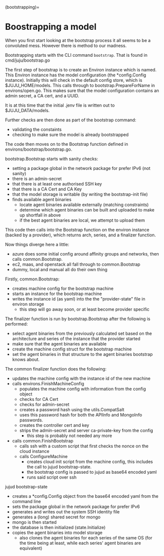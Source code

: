 (bootstrapping)=
# Boostrapping a model

When you first start looking at the bootstrap process it all seems to be a convoluted mess. However there is method to our madness.

Bootstrapping starts with the CLI command `bootstrap`.  That is found in
   cmd/juju/bootstrap.go

The first step of bootstrap is to create an Environ instance which is named.
This Environ instance has the model configuration (the *config.Config instance).
Initially this will check in the default config store, which is $JUJU_HOME/models.
This calls through to bootstrap.PrepareForName in environs/open.go.  This makes sure that the
model configuration contains an admin secret, a CA cert, and a UUID.

It is at this time that the initial .jenv file is written out to $JUJU_DATA/models.

Further checks are then done as part of the bootstrap command:
 * validating the constaints
 * checking to make sure the model is already bootstrapped

The code then moves on to the Bootstrap function defined in environs/bootstrap/bootstrap.go.

bootstrap.Bootstrap starts with sanity checks:
 * setting a package global in the network package for prefer IPv6 (not sanity)
 * there is an admin-secret
 * that there is at least one authorised SSH key
 * that there is a CA Cert and CA Key
 * that the model storage is writable (by writing the bootstrap-init file)
 * finds available agent binaries
   - locate agent binaries available externally (matching constraints)
   - determine which agent binaries can be built and uploaded to make up shortfall in above
   - if the best agent binaries are local, we attempt to upload them

This code then calls into the Bootstrap function on the environ instance (backed by a provider), which returns arch, series, and a finalizer function.

Now things diverge here a little:
 * azure does some initial config around affinity groups and networks, then calls common.Bootstrap.
 * ec2, maas, and openstack all fall through to common.Bootstrap
 * dummy, local and manual all do their own thing

Firstly, common.Bootstrap:
 * creates machine config for the bootstrap machine
 * starts an instance for the bootstrap machine
 * writes the instance id (as yaml) into the the "provider-state" file in environ storage
   - this step will go away soon, or at least become provider specific

The  finalizer function is run by bootstrap.Bootstrap after the following is performed:
 * select agent binaries from the previously calculated set based on the architecture and series
   of the instance that the provider started
 * make sure that the agent binaries are available
 * create the machine config struct for the bootstrap machine
 * set the agent binaries in that structure to the agent binaries bootstrap knows about.
 
The common finalizer function does the following: 
 * updates the machine config with the instance id of the new machine
 * calls environs.FinishMachineConfig
   * populates the machine config with information from the config object
   * checks for CA Cert
   * checks for admin-secret
   * creates a password hash using the utils.CompatSalt
   * uses this password hash for both the APIInfo and MongoInfo passwords.
   * creates the controller cert and key
   * strips the admin-secret and server ca-private-key from the config
     * this step is probably not needed any more
 * calls common.FinishBootstrap
   * calls ssh with a custom script that first checks the nonce on the cloud instance
   * calls ConfigureMachine
     * creates cloud init script from the machine config, this includes the call
       to jujud bootstrap-state.
     * the bootstrap config is passed to jujud as base64 encoded yaml
     * runs said script over ssh

jujud bootstrap-state

 * creates a *config.Config object from the base64 encoded yaml from the command line
 * sets the package global in the network package for prefer IPv6
 * generates and writes out the system SSH identity file
 * generates a (long) shared secret for mongo
 * mongo is then started
 * the database is then initialized (state.Initialize)
 * copies the agent binaries into model storage
   - also clones the agent binaries for each series of the same OS
     (for the time being at least, while each series' agent binaries are equivalent)
